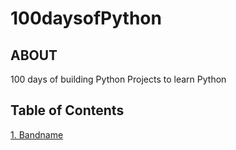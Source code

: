 # 100daysofPython

## ABOUT
100 days of building Python Projects to learn Python

## Table of Contents
[1. Bandname ](https://github.com/leigh90/100daysofPython/tree/master/day1)
